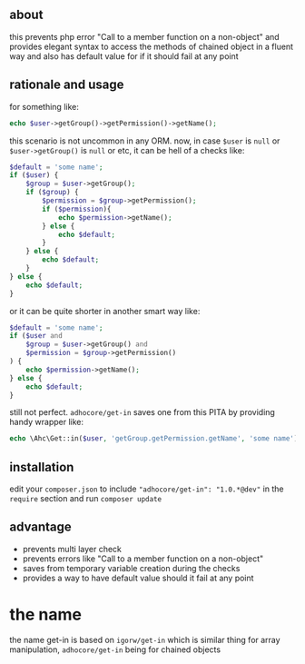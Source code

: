 ## about

this prevents php error "Call to a member function on a non-object" and provides elegant syntax to access the methods of chained object in a fluent way and also has default value for if it should fail at any point


## rationale and usage

for something like:

```php
echo $user->getGroup()->getPermission()->getName();
```

this scenario is not uncommon in any ORM. now, in case `$user` is `null` or `$user->getGroup()` is `null` or etc, it can be hell of a checks like: 

```php
$default = 'some name';
if ($user) {
    $group = $user->getGroup();
    if ($group) {
        $permission = $group->getPermission();
        if ($permission){
            echo $permission->getName();
        } else {
            echo $default;
        }
    } else {
        echo $default;
    }
} else {
    echo $default;
}
```

or it can be quite shorter in another smart way like:

```php
$default = 'some name';
if ($user and 
    $group = $user->getGroup() and 
    $permission = $group->getPermission()
) {
    echo $permission->getName();
} else {
    echo $default;
}
```

still not perfect. `adhocore/get-in` saves one from this PITA by providing handy wrapper like:

```php
echo \Ahc\Get::in($user, 'getGroup.getPermission.getName', 'some name');
```


## installation

edit your `composer.json` to include `"adhocore/get-in": "1.0.*@dev"` in the `require` section and run `composer update`


## advantage

- prevents multi layer check
- prevents errors like "Call to a member function on a non-object"
- saves from temporary variable creation during the checks
- provides a way to have default value should it fail at any point


# the name

the name get-in is based on `igorw/get-in` which is similar thing for array manipulation, `adhocore/get-in` being for chained objects
